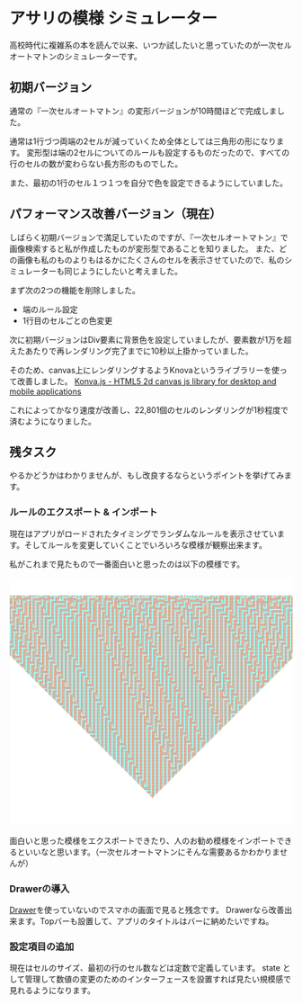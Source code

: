 # アサリの模様 シミュレーター
高校時代に複雑系の本を読んで以来、いつか試したいと思っていたのが一次セルオートマトンのシミュレーターです。

## 初期バージョン
通常の『一次セルオートマトン』の変形バージョンが10時間ほどで完成しました。

通常は1行づつ両端の2セルが減っていくため全体としては三角形の形になります。
変形型は端の2セルについてのルールも設定するものだったので、すべての行のセルの数が変わらない長方形のものでした。

また、最初の1行のセル１つ１つを自分で色を設定できるようにしていました。

## パフォーマンス改善バージョン（現在）
しばらく初期バージョンで満足していたのですが、『一次セルオートマトン』で画像検索すると私が作成したものが変形型であることを知りました。
また、どの画像も私のものよりもはるかにたくさんのセルを表示させていたので、私のシミュレーターも同じようにしたいと考えました。

まず次の2つの機能を削除しました。

- 端のルール設定
- 1行目のセルごとの色変更

次に初期バージョンはDiv要素に背景色を設定していましたが、要素数が1万を超えたあたりで再レンダリング完了までに10秒以上掛かっていました。

そのため、canvas上にレンダリングするようKnovaというライブラリーを使って改善しました。
[Konva.js - HTML5 2d canvas js library for desktop and mobile applications](https://konvajs.org/)

これによってかなり速度が改善し、22,801個のセルのレンダリングが1秒程度で済むようになりました。

## 残タスク
やるかどうかはわかりませんが、もし改良するならというポイントを挙げてみます。

### ルールのエクスポート & インポート
現在はアプリがロードされたタイミングでランダムなルールを表示させています。そしてルールを変更していくことでいろいろな模様が観察出来ます。

私がこれまで見たもので一番面白いと思ったのは以下の模様です。

![ラーメン](./ra-men.png)

面白いと思った模様をエクスポートできたり、人のお勧め模様をインポートできるといいなと思います。（一次セルオートマトンにそんな需要あるかわかりませんが）

### Drawerの導入
[Drawer](https://mui.com/components/drawers/)を使っていないのでスマホの画面で見ると残念です。
Drawerなら改善出来ます。Topバーも設置して、アプリのタイトルはバーに納めたいですね。

### 設定項目の追加
現在はセルのサイズ、最初の行のセル数などは定数で定義しています。
state として管理して数値の変更のためのインターフェースを設置すれば見たい規模感で見れるようになります。

